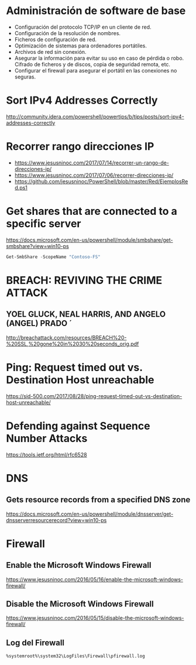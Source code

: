 # Administración de software de base

 - Configuración del protocolo TCP/IP en un cliente de red. 
 - Configuración de la resolución de nombres. 
 - Ficheros de configuración de red. 
 - Optimización de sistemas para ordenadores portátiles.
  - Archivos de red sin conexión.
  - Asegurar la información para evitar su uso en caso de pérdida o robo. Cifrado de ficheros y de discos, copia de seguridad remota, etc.
  - Configurar el firewall para asegurar el portátil en las conexiones no seguras.

# Sort IPv4 Addresses Correctly
http://community.idera.com/powershell/powertips/b/tips/posts/sort-ipv4-addresses-correctly

# Recorrer rango direcciones IP
* https://www.jesusninoc.com/2017/07/14/recorrer-un-rango-de-direcciones-ip/
* https://www.jesusninoc.com/2017/07/06/recorrer-direcciones-ip/
* https://github.com/jesusninoc/PowerShell/blob/master/Red/EjemplosRed.ps1

# Get shares that are connected to a specific server
https://docs.microsoft.com/en-us/powershell/module/smbshare/get-smbshare?view=win10-ps
```PowerShell
Get-SmbShare -ScopeName "Contoso-FS"
```

# BREACH: REVIVING THE CRIME ATTACK
## YOEL GLUCK, NEAL HARRIS, AND ANGELO (ANGEL) PRADO ´
http://breachattack.com/resources/BREACH%20-%20SSL,%20gone%20in%2030%20seconds_orig.pdf

# Ping: Request timed out vs. Destination Host unreachable
https://sid-500.com/2017/08/28/ping-request-timed-out-vs-destination-host-unreachable/ 

# Defending against Sequence Number Attacks
https://tools.ietf.org/html/rfc6528

# DNS
## Gets resource records from a specified DNS zone
https://docs.microsoft.com/en-us/powershell/module/dnsserver/get-dnsserverresourcerecord?view=win10-ps

# Firewall
## Enable the Microsoft Windows Firewall
https://www.jesusninoc.com/2016/05/16/enable-the-microsoft-windows-firewall/
## Disable the Microsoft Windows Firewall
https://www.jesusninoc.com/2016/05/15/disable-the-microsoft-windows-firewall/
## Log del Firewall
```Cmd
%systemroot%\system32\LogFiles\Firewall\pfirewall.log
```
